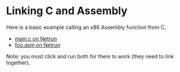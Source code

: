 # Linking C and Assembly

Here is a basic example calling an x86 Assembly function from C.

 - [main.c on Netrun](https://lawlor.cs.uaf.edu/netrun/run?name=example_c&code=%23include%3Cstdio.h%3E%0D%0A%0D%0Along%20bar%28%29%20%7B%0D%0A%20%20return%20189231%3B%0D%0A%7D%0D%0A%0D%0Aint%20main%28%29%20%7B%0D%0A%20%20printf%28%22assembly%20returned%3A%20%25ld%5Cn%22%2C%20foo%28%29%29%3B%0D%0A%20%20return%200%3B%0D%0A%7D&lang=C&mach=skylake64&mode=main&input=&linkwith=example_asm&foo_ret=long&foo_arg0=void&orun=Run&orun=Grade&ocompile=Optimize&ocompile=Warnings)
 - [foo.asm on Netrun](https://lawlor.cs.uaf.edu/netrun/run?name=example_asm&code=section%20.text%0D%0Aglobal%20foo%0D%0Aextern%20bar%0D%0A%0D%0Afoo%3A%0D%0A%20%20call%20bar%0D%0A%20%20ret&lang=Assembly-NASM&mach=skylake64&mode=main&input=&linkwith=example_c&foo_ret=long&foo_arg0=void&orun=Run&orun=Grade&ocompile=Optimize&ocompile=Warnings)

Note: you must click and run both for them to work (they need to link together).
